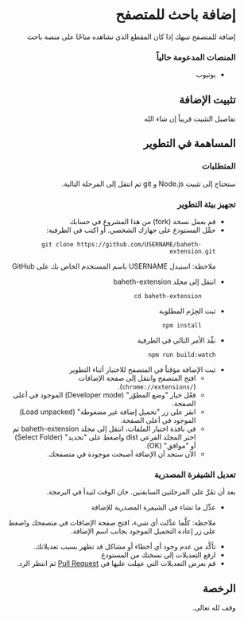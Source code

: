 <div dir="rtl">

# إضافة باحث للمتصفح
إضافة للمتصفح تنبهك إذا كان المقطع الذي تشاهده متاحًا على منصة باحث

### المنصات المدعومة حالياً
<ul dir="rtl">
    <li dir="rtl">يوتيوب</li>
</ul>

## تثبيت الإضافة
تفاصيل التثبيت قريباً إن شاء الله

## المساهمة في التطوير

### المتطلبات
ستحتاج إلى تثبيت Node.js و git ثم انتقل إلى المرحلة التالية.

### تجهيز بيئة التطوير
<ul dir="rtl">
<li dir="rtl">قم بعمل نسخة (fork) من هذا المشروع في حسابك</li>
<li dir="rtl">حمِّل المستودع على جهازك الشخصي. أو اكتب في الطرفية:</li>

```
    git clone https://github.com/USERNAME/baheth-extension.git
```
ملاحظة: استبدل USERNAME باسم المستخدم الخاص بك على GitHub

    
<li dir="rtl">انتقل إلى مجلد baheth-extension</li>
    
```
    cd baheth-extension
```
    
<li dir="rtl">ثبت الحِزَم المطلوبة</li>

```
    npm install
```

<li dir="rtl">نفِّذ الأمر التالي في الطرفية</li>

```
npm run build:watch
```

<li dir="rtl">ثبت الإضافة مؤقتاً في المتصفح للاختبار أثناء التطوير
    <ul dir="rtl">
        <li dir="rtl">افتح المتصفح وانتقل إلى صفحة الإضافات (<code dir="ltr">chrome://extensions/</code>).</li>
        <li dir="rtl">فعّل خيار "وضع المطوّر" (Developer mode) الموجود في أعلى الصفحة.</li>
        <li dir="rtl">انقر على زر "تحميل إضافة غير مضغوطة" (Load unpacked) الموجود في أعلى الصفحة.</li>
        <li dir="rtl">في نافذة اختيار الملفات، انتقل إلى مجلد baheth-extension ثم اختر المجلد الفرعي dist واضغط على "تحديد" (Select Folder) أو "موافق" (OK).</li>
        <li dir="rtl">الآن ستجد أن الإضافة أصبحت موجودة في متصفحك.</li>
    </ul>
</li>
</ul>

### تعديل الشيفرة المصدرية
بعد أن تمُرَّ على المرحلتين السابقتين. حان الوقت لتبدأ في البرمجة.
<ul dir="rtl">
    <li dir="rtl">عدِّل ما تشاء في الشيفرة المصدرية للإضافة
    <p dir="rtl">ملاحظة: كلَّما عدَّلت أي شيء، افتح صفحة الإضافات في متصفحك واضغط على زر إعادة التحميل الموجود بجانب اسم الإضافة.</p>
    </li>
    <li dir="rtl">تأكَّد من عدم وجود أي أخطاء أو مشاكل قد تظهر بسبب تعديلاتك.</li>
    <li dir="rtl">ارفع التعديلات إلى نسختك من المستودع</li>
    <li dir="rtl">قم بعرض التعديلات التي عمِلت عليها في <a href="https://github.com/ieasybooks/baheth-extension/pulls">Pull Request</a> ثم انتظر الرد.</li>
</ul>

## الرخصة

وقف لله تعالى.

</div>
